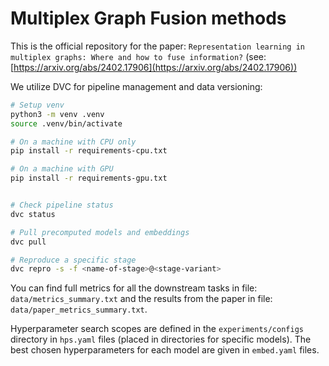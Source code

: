 # Multiplex Graph Fusion methods
This is the official repository for the paper: `Representation learning in multiplex graphs:
Where and how to fuse information?` (see: [https://arxiv.org/abs/2402.17906](https://arxiv.org/abs/2402.17906))

We utilize DVC for pipeline management and data versioning:
```bash
# Setup venv
python3 -m venv .venv
source .venv/bin/activate

# On a machine with CPU only
pip install -r requirements-cpu.txt 

# On a machine with GPU
pip install -r requirements-gpu.txt


# Check pipeline status
dvc status

# Pull precomputed models and embeddings
dvc pull

# Reproduce a specific stage
dvc repro -s -f <name-of-stage>@<stage-variant>
```

You can find full metrics for all the downstream tasks in file: `data/metrics_summary.txt`
and the results from the paper in file: `data/paper_metrics_summary.txt`.

Hyperparameter search scopes are defined in the `experiments/configs` directory
in `hps.yaml` files (placed in directories for specific models). The best chosen
hyperparameters for each model are given in `embed.yaml` files.